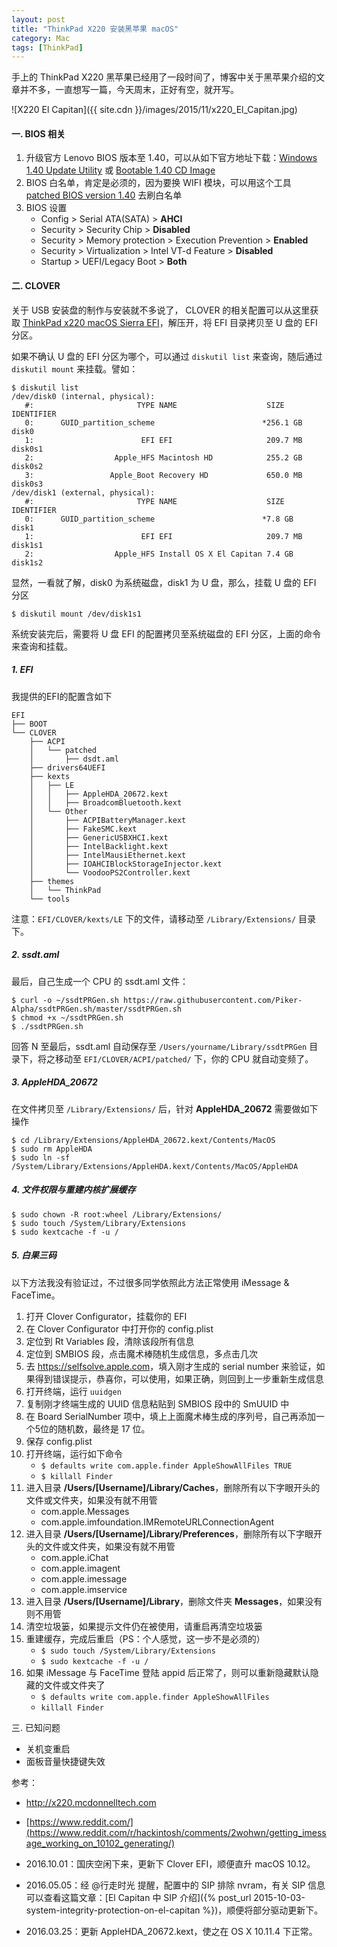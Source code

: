 ```yaml
---
layout: post
title: "ThinkPad X220 安装黑苹果 macOS"
category: Mac
tags: [ThinkPad]
---
```


手上的 ThinkPad X220 黑苹果已经用了一段时间了，博客中关于黑苹果介绍的文章并不多，一直想写一篇，今天周末，正好有空，就开写。

![X220 El Capitan]({{ site.cdn }}/images/2015/11/x220_El_Capitan.jpg)

<!-- more -->

#### 一. BIOS 相关

1. 升级官方 Lenovo BIOS 版本至 1.40，可以从如下官方地址下载：[Windows 1.40 Update Utility](http://support.lenovo.com/us/en/products/laptops-and-netbooks/thinkpad-x-series-laptops/thinkpad-x220/downloads/DS018805) 或 [Bootable 1.40 CD Image](http://support.lenovo.com/us/en/products/laptops-and-netbooks/thinkpad-x-series-laptops/thinkpad-x220/downloads/DS018807)
2. BIOS 白名单，肯定是必须的，因为要换 WIFI 模块，可以用这个工具 [patched BIOS version 1.40](http://pan.baidu.com/s/1dEyLJCP) 去刷白名单
3. BIOS 设置
    - Config > Serial ATA(SATA) > **AHCI**
    - Security > Security Chip > **Disabled**
    - Security > Memory protection > Execution Prevention > **Enabled**
    - Security > Virtualization > Intel VT-d Feature > **Disabled**
    - Startup > UEFI/Legacy Boot > **Both**

#### 二. CLOVER

关于 USB 安装盘的制作与安装就不多说了， CLOVER 的相关配置可以从这里获取 [ThinkPad x220 macOS Sierra EFI](https://pan.baidu.com/s/1pKSPa4r)，解压开，将 EFI 目录拷贝至 U 盘的 EFI 分区。

如果不确认 U 盘的 EFI 分区为哪个，可以通过 `diskutil list` 来查询，随后通过 `diskutil mount` 来挂载。譬如：

    $ diskutil list
    /dev/disk0 (internal, physical):
       #:                       TYPE NAME                    SIZE       IDENTIFIER
       0:      GUID_partition_scheme                        *256.1 GB   disk0
       1:                        EFI EFI                     209.7 MB   disk0s1
       2:                  Apple_HFS Macintosh HD            255.2 GB   disk0s2
       3:                 Apple_Boot Recovery HD             650.0 MB   disk0s3
    /dev/disk1 (external, physical):
       #:                       TYPE NAME                    SIZE       IDENTIFIER
       0:      GUID_partition_scheme                        *7.8 GB     disk1
       1:                        EFI EFI                     209.7 MB   disk1s1
       2:                  Apple_HFS Install OS X El Capitan 7.4 GB     disk1s2

显然，一看就了解，disk0 为系统磁盘，disk1 为 U 盘，那么，挂载 U 盘的 EFI 分区

    $ diskutil mount /dev/disk1s1

系统安装完后，需要将 U 盘 EFI 的配置拷贝至系统磁盘的 EFI 分区，上面的命令来查询和挂载。

##### 1. EFI

我提供的EFI的配置含如下

    EFI
    ├── BOOT
    └── CLOVER
        ├── ACPI
        │   └── patched
        │       ├── dsdt.aml
        ├── drivers64UEFI
        ├── kexts
        │   ├── LE
        │   │   ├── AppleHDA_20672.kext
        │   │   ├── BroadcomBluetooth.kext
        │   └── Other
        │       ├── ACPIBatteryManager.kext
        │       ├── FakeSMC.kext
        │       ├── GenericUSBXHCI.kext
        │       ├── IntelBacklight.kext
        │       ├── IntelMausiEthernet.kext
        │       ├── IOAHCIBlockStorageInjector.kext
        │       └── VoodooPS2Controller.kext
        ├── themes
        │   └── ThinkPad
        └── tools

注意：`EFI/CLOVER/kexts/LE` 下的文件，请移动至 `/Library/Extensions/` 目录下。

##### 2. ssdt.aml

最后，自己生成一个 CPU 的 ssdt.aml 文件：

    $ curl -o ~/ssdtPRGen.sh https://raw.githubusercontent.com/Piker-Alpha/ssdtPRGen.sh/master/ssdtPRGen.sh
    $ chmod +x ~/ssdtPRGen.sh
    $ ./ssdtPRGen.sh

回答 N 至最后，ssdt.aml 自动保存至 `/Users/yourname/Library/ssdtPRGen` 目录下，将之移动至 `EFI/CLOVER/ACPI/patched/` 下，你的 CPU 就自动变频了。

##### 3. AppleHDA_20672

在文件拷贝至 `/Library/Extensions/` 后，针对 **AppleHDA_20672** 需要做如下操作

    $ cd /Library/Extensions/AppleHDA_20672.kext/Contents/MacOS
    $ sudo rm AppleHDA
    $ sudo ln -sf /System/Library/Extensions/AppleHDA.kext/Contents/MacOS/AppleHDA

##### 4. 文件权限与重建内核扩展缓存

    $ sudo chown -R root:wheel /Library/Extensions/
    $ sudo touch /System/Library/Extensions
    $ sudo kextcache -f -u /

##### 5. 白果三码

以下方法我没有验证过，不过很多同学依照此方法正常使用 iMessage & FaceTime。

1. 打开 Clover Configurator，挂载你的 EFI
2. 在 Clover Configurator 中打开你的 config.plist
3. 定位到 Rt Variables 段，清除该段所有信息
4. 定位到 SMBIOS 段，点击魔术棒随机生成信息，多点击几次
5. 去 <https://selfsolve.apple.com>，填入刚才生成的 serial number 来验证，如果得到错误提示，恭喜你，可以使用，如果正确，则回到上一步重新生成信息
6. 打开终端，运行 `uuidgen`
7. 复制刚才终端生成的 UUID 信息粘贴到 SMBIOS 段中的 SmUUID 中
8. 在 Board SerialNumber 项中，填上上面魔术棒生成的序列号，自己再添加一个5位的随机数，最终是 17 位。
9. 保存 config.plist
10. 打开终端，运行如下命令
    - `$ defaults write com.apple.finder AppleShowAllFiles TRUE`
    - `$ killall Finder`
11. 进入目录 **/Users/[Username]/Library/Caches**，删除所有以下字眼开头的文件或文件夹，如果没有就不用管
    - com.apple.Messages
    - com.apple.imfoundation.IMRemoteURLConnectionAgent
12. 进入目录 **/Users/[Username]/Library/Preferences**，删除所有以下字眼开头的文件或文件夹，如果没有就不用管
    - com.apple.iChat
    - com.apple.imagent
    - com.apple.imessage
    - com.apple.imservice
13. 进入目录 **/Users/[Username]/Library**，删除文件夹 **Messages**，如果没有则不用管
14. 清空垃圾篓，如果提示文件仍在被使用，请重启再清空垃圾篓
15. 重建缓存，完成后重启（PS：个人感觉，这一步不是必须的）
    - `$ sudo touch /System/Library/Extensions`
    - `$ sudo kextcache -f -u /`
16. 如果 iMessage 与 FaceTime 登陆 appid 后正常了，则可以重新隐藏默认隐藏的文件或文件夹了
    - `$ defaults write com.apple.finder AppleShowAllFiles`
    - `killall Finder`

三. 已知问题

- 关机变重启
- 面板音量快捷键失效

参考：

- <http://x220.mcdonnelltech.com>
- [https://www.reddit.com/](https://www.reddit.com/r/hackintosh/comments/2wohwn/getting_imessage_working_on_10102_generating/)

- 2016.10.01：国庆空闲下来，更新下 Clover EFI，顺便直升 macOS 10.12。
- 2016.05.05：经 @行走时光 提醒，配置中的 SIP 排除 nvram，有关 SIP 信息可以查看这篇文章：[El Capitan 中 SIP 介绍]({% post_url 2015-10-03-system-integrity-protection-on-el-capitan %})，顺便将部分驱动更新下。
- 2016.03.25：更新 AppleHDA_20672.kext，使之在 OS X 10.11.4 下正常。
